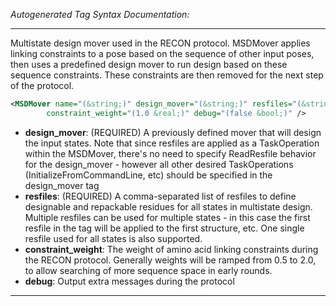 <!-- THIS IS AN AUTOGENERATED FILE: Don't edit it directly, instead change the schema definition in the code itself. -->

_Autogenerated Tag Syntax Documentation:_

---
Multistate design mover used in the RECON protocol. MSDMover applies linking constraints to a pose based on the sequence of other input poses, then uses a predefined design mover to run design based on these sequence constraints. These constraints are then removed for the next step of the protocol.

```xml
<MSDMover name="(&string;)" design_mover="(&string;)" resfiles="(&string;)"
        constraint_weight="(1.0 &real;)" debug="(false &bool;)" />
```

-   **design_mover**: (REQUIRED) A previously defined mover that will design the input states. Note that since resfiles are applied as a TaskOperation within the MSDMover, there's no need to specify ReadResfile behavior for the design_mover - however all other desired TaskOperations (InitializeFromCommandLine, etc) should be specified in the design_mover tag
-   **resfiles**: (REQUIRED) A comma-separated list of resfiles to define designable and repackable residues for all states in multistate design. Multiple resfiles can be used for multiple states - in this case the first resfile in the tag will be applied to the first structure, etc. One single resfile used for all states is also supported.
-   **constraint_weight**: The weight of amino acid linking constraints during the RECON protocol. Generally weights will be ramped from 0.5 to 2.0, to allow searching of more sequence space in early rounds.
-   **debug**: Output extra messages during the protocol

---
